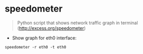 # speedometer

> Python script that shows network traffic graph in terminal (http://excess.org/speedometer)

- Show graph for eth0 interface:

`speedometer -r eth0 -t eth0`
